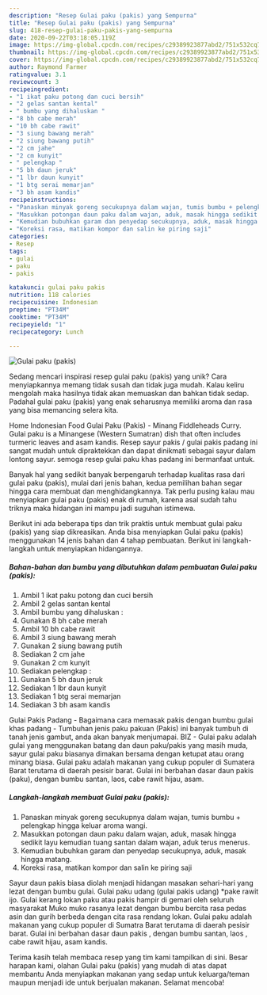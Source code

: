 ```yaml
---
description: "Resep Gulai paku (pakis) yang Sempurna"
title: "Resep Gulai paku (pakis) yang Sempurna"
slug: 418-resep-gulai-paku-pakis-yang-sempurna
date: 2020-09-22T03:18:05.119Z
image: https://img-global.cpcdn.com/recipes/c29389923877abd2/751x532cq70/gulai-paku-pakis-foto-resep-utama.jpg
thumbnail: https://img-global.cpcdn.com/recipes/c29389923877abd2/751x532cq70/gulai-paku-pakis-foto-resep-utama.jpg
cover: https://img-global.cpcdn.com/recipes/c29389923877abd2/751x532cq70/gulai-paku-pakis-foto-resep-utama.jpg
author: Raymond Farmer
ratingvalue: 3.1
reviewcount: 3
recipeingredient:
- "1 ikat paku potong dan cuci bersih"
- "2 gelas santan kental"
- " bumbu yang dihaluskan "
- "8 bh cabe merah"
- "10 bh cabe rawit"
- "3 siung bawang merah"
- "2 siung bawang putih"
- "2 cm jahe"
- "2 cm kunyit"
- " pelengkap "
- "5 bh daun jeruk"
- "1 lbr daun kunyit"
- "1 btg serai memarjan"
- "3 bh asam kandis"
recipeinstructions:
- "Panaskan minyak goreng secukupnya dalam wajan, tumis bumbu + pelengkap hingga keluar aroma wangi."
- "Masukkan potongan daun paku dalam wajan, aduk, masak hingga sedikit layu kemudian tuang santan dalam wajan, aduk terus menerus."
- "Kemudian bubuhkan garam dan penyedap secukupnya, aduk, masak hingga matang."
- "Koreksi rasa, matikan kompor dan salin ke piring saji"
categories:
- Resep
tags:
- gulai
- paku
- pakis

katakunci: gulai paku pakis 
nutrition: 118 calories
recipecuisine: Indonesian
preptime: "PT34M"
cooktime: "PT34M"
recipeyield: "1"
recipecategory: Lunch

---
```



![Gulai paku (pakis)](https://img-global.cpcdn.com/recipes/c29389923877abd2/751x532cq70/gulai-paku-pakis-foto-resep-utama.jpg)

Sedang mencari inspirasi resep gulai paku (pakis) yang unik? Cara menyiapkannya memang tidak susah dan tidak juga mudah. Kalau keliru mengolah maka hasilnya tidak akan memuaskan dan bahkan tidak sedap. Padahal gulai paku (pakis) yang enak seharusnya memiliki aroma dan rasa yang bisa memancing selera kita.

Home Indonesian Food Gulai Paku (Pakis) - Minang Fiddleheads Curry. Gulai paku is a Minangese (Western Sumatran) dish that often includes turmeric leaves and asam kandis. Resep sayur pakis / gulai pakis padang ini sangat mudah untuk dipraktekkan dan dapat dinikmati sebagai sayur dalam lontong sayur. semoga resep gulai paku khas padang ini bermanfaat untuk.

Banyak hal yang sedikit banyak berpengaruh terhadap kualitas rasa dari gulai paku (pakis), mulai dari jenis bahan, kedua pemilihan bahan segar hingga cara membuat dan menghidangkannya. Tak perlu pusing kalau mau menyiapkan gulai paku (pakis) enak di rumah, karena asal sudah tahu triknya maka hidangan ini mampu jadi suguhan istimewa.


Berikut ini ada beberapa tips dan trik praktis untuk membuat gulai paku (pakis) yang siap dikreasikan. Anda bisa menyiapkan Gulai paku (pakis) menggunakan 14 jenis bahan dan 4 tahap pembuatan. Berikut ini langkah-langkah untuk menyiapkan hidangannya.

<!--inarticleads1-->

##### Bahan-bahan dan bumbu yang dibutuhkan dalam pembuatan Gulai paku (pakis):

1. Ambil 1 ikat paku potong dan cuci bersih
1. Ambil 2 gelas santan kental
1. Ambil  bumbu yang dihaluskan :
1. Gunakan 8 bh cabe merah
1. Ambil 10 bh cabe rawit
1. Ambil 3 siung bawang merah
1. Gunakan 2 siung bawang putih
1. Sediakan 2 cm jahe
1. Gunakan 2 cm kunyit
1. Sediakan  pelengkap :
1. Gunakan 5 bh daun jeruk
1. Sediakan 1 lbr daun kunyit
1. Sediakan 1 btg serai memarjan
1. Sediakan 3 bh asam kandis


Gulai Pakis Padang - Bagaimana cara memasak pakis dengan bumbu gulai khas padang - Tumbuhan jenis paku pakuan (Pakis) ini banyak tumbuh di tanah jenis gambut, anda akan banyak menjumapai. BIZ - Gulai paku adalah gulai yang menggunakan batang dan daun paku/pakis yang masih muda, sayur gulai paku biasanya dimakan bersama dengan ketupat atau orang minang biasa. Gulai paku adalah makanan yang cukup populer di Sumatera Barat terutama di daerah pesisir barat. Gulai ini berbahan dasar daun pakis (paku), dengan bumbu santan, laos, cabe rawit hijau, asam. 

<!--inarticleads2-->

##### Langkah-langkah membuat Gulai paku (pakis):

1. Panaskan minyak goreng secukupnya dalam wajan, tumis bumbu + pelengkap hingga keluar aroma wangi.
1. Masukkan potongan daun paku dalam wajan, aduk, masak hingga sedikit layu kemudian tuang santan dalam wajan, aduk terus menerus.
1. Kemudian bubuhkan garam dan penyedap secukupnya, aduk, masak hingga matang.
1. Koreksi rasa, matikan kompor dan salin ke piring saji


Sayur daun pakis biasa diolah menjadi hidangan masakan sehari-hari yang lezat dengan bumbu gulai. Gulai paku udang (gulai pakis udang) *pake rawit ijo. Gulai kerang lokan paku atau pakis hampir di gemari oleh seluruh masyarakat Muko muko rasanya lezat dengan bumbu bercita rasa pedas asin dan gurih berbeda dengan cita rasa rendang lokan. Gulai paku adalah makanan yang cukup populer di Sumatra Barat terutama di daerah pesisir barat. Gulai ini berbahan dasar daun pakis , dengan bumbu santan, laos , cabe rawit hijau, asam kandis. 

Terima kasih telah membaca resep yang tim kami tampilkan di sini. Besar harapan kami, olahan Gulai paku (pakis) yang mudah di atas dapat membantu Anda menyiapkan makanan yang sedap untuk keluarga/teman maupun menjadi ide untuk berjualan makanan. Selamat mencoba!
